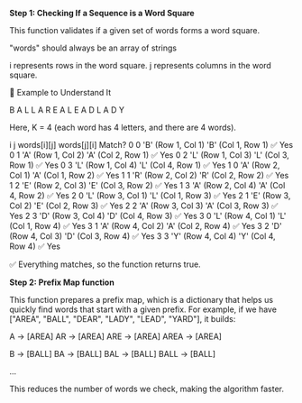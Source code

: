 **Step 1: Checking If a Sequence is a Word Square**

This function validates if a given set of words forms a word square.

"words" should always be an array of strings

i represents rows in the word square.
j represents columns in the word square.

🔹 Example to Understand It

B A L L
A R E A
L E A D
L A D Y

Here, K = 4 (each word has 4 letters, and there are 4 words).

i   j   words[i][j]         words[j][i]         Match?
0	0	'B' (Row 1, Col 1)	'B' (Col 1, Row 1)	✅ Yes
0	1	'A' (Row 1, Col 2)	'A' (Col 2, Row 1)	✅ Yes
0	2	'L' (Row 1, Col 3)	'L' (Col 3, Row 1)	✅ Yes
0	3	'L' (Row 1, Col 4)	'L' (Col 4, Row 1)	✅ Yes
1	0	'A' (Row 2, Col 1)	'A' (Col 1, Row 2)	✅ Yes
1	1	'R' (Row 2, Col 2)	'R' (Col 2, Row 2)	✅ Yes
1	2	'E' (Row 2, Col 3)	'E' (Col 3, Row 2)	✅ Yes
1	3	'A' (Row 2, Col 4)	'A' (Col 4, Row 2)	✅ Yes
2	0	'L' (Row 3, Col 1)	'L' (Col 1, Row 3)	✅ Yes
2	1	'E' (Row 3, Col 2)	'E' (Col 2, Row 3)	✅ Yes
2	2	'A' (Row 3, Col 3)	'A' (Col 3, Row 3)	✅ Yes
2	3	'D' (Row 3, Col 4)	'D' (Col 4, Row 3)	✅ Yes
3	0	'L' (Row 4, Col 1)	'L' (Col 1, Row 4)	✅ Yes
3	1	'A' (Row 4, Col 2)	'A' (Col 2, Row 4)	✅ Yes
3	2	'D' (Row 4, Col 3)	'D' (Col 3, Row 4)	✅ Yes
3	3	'Y' (Row 4, Col 4)	'Y' (Col 4, Row 4)	✅ Yes

✅ Everything matches, so the function returns true.

**Step 2: Prefix Map function**

This function prepares a prefix map, which is a dictionary that helps us quickly find words that start with a given prefix.
For example, if we have ["AREA", "BALL", "DEAR", "LADY", "LEAD", "YARD"], it builds:

A -> [AREA]
AR -> [AREA]
ARE -> [AREA]
AREA -> [AREA]

B -> [BALL]
BA -> [BALL]
BAL -> [BALL]
BALL -> [BALL]

...

This reduces the number of words we check, making the algorithm faster.



